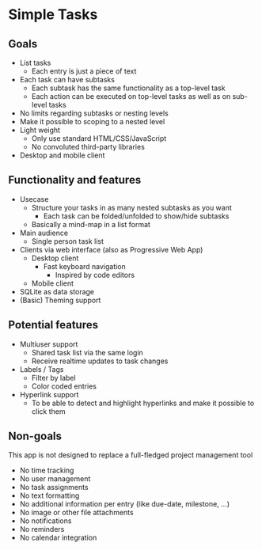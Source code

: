 # Simple Tasks
## Goals
+ List tasks
  + Each entry is just a piece of text
+ Each task can have subtasks
  + Each subtask has the same functionality as a top-level task
  + Each action can be executed on top-level tasks as well as on sub-level tasks
+ No limits regarding subtasks or nesting levels
+ Make it possible to scoping to a nested level
+ Light weight
  + Only use standard HTML/CSS/JavaScript
  + No convoluted third-party libraries
+ Desktop and mobile client

## Functionality and features
+ Usecase
  + Structure your tasks in as many nested subtasks as you want
    + Each task can be folded/unfolded to show/hide subtasks
  + Basically a mind-map in a list format
+ Main audience
  + Single person task list
+ Clients via web interface (also as Progressive Web App)
  + Desktop client
    + Fast keyboard navigation
      + Inspired by code editors
  + Mobile client
+ SQLite as data storage
+ (Basic) Theming support

## Potential features
+ Multiuser support
  + Shared task list via the same login
  + Receive realtime updates to task changes
+ Labels / Tags
  + Filter by label
  + Color coded entries
+ Hyperlink support
  + To be able to detect and highlight hyperlinks and make it possible to click them

## Non-goals
This app is not designed to replace a full-fledged project management tool
+ No time tracking
+ No user management
+ No task assignments
+ No text formatting
+ No additional information per entry (like due-date, milestone, ...)
+ No image or other file attachments
+ No notifications
+ No reminders
+ No calendar integration
